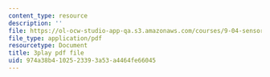```yaml
---
content_type: resource
description: ''
file: https://ol-ocw-studio-app-qa.s3.amazonaws.com/courses/9-04-sensory-systems-fall-2013/974a38b4102523393a53a4464fe66045_g1ka1MXpo3s.pdf
file_type: application/pdf
resourcetype: Document
title: 3play pdf file
uid: 974a38b4-1025-2339-3a53-a4464fe66045
---
```

